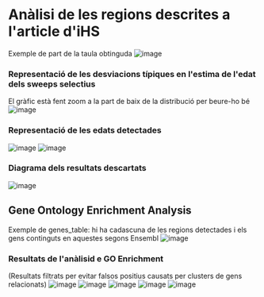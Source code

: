 # Anàlisi de les regions descrites a l'article d'iHS

Exemple de part de la taula obtinguda
![image](https://user-images.githubusercontent.com/112875889/188860832-68a8ba58-152a-49bb-8c29-a9d3e11269e0.png)

### Representació de les desviacions típiques en l'estima de l'edat dels sweeps selectius
El gràfic està fent zoom a la part de baix de la distribució per beure-ho bé
![image](https://user-images.githubusercontent.com/112875889/188860921-9f9abf7e-b670-4eb0-8ff4-e284b3ac0fea.png)

### Representació de les edats detectades
![image](https://user-images.githubusercontent.com/112875889/188861054-8ccbe05f-5a74-47c1-b555-35dc7284c972.png)
![image](https://user-images.githubusercontent.com/112875889/188861099-9b282831-1b2b-4e5b-a454-eabd558eb8b1.png)

### Diagrama dels resultats descartats
![image](https://user-images.githubusercontent.com/112875889/188861195-dc832e0c-ba62-4668-9f63-9e21408fdc63.png)

## Gene Ontology Enrichment Analysis
Exemple de genes_table: hi ha cadascuna de les regions detectades i els gens continguts en aquestes segons Ensembl
![image](https://user-images.githubusercontent.com/112875889/188861308-32f3fbf1-5ce0-43d4-a9f5-11080e7b933c.png)

### Resultats de l'anàlisid e GO Enrichment
(Resultats filtrats per evitar falsos positius causats per clusters de gens relacionats)
![image](https://user-images.githubusercontent.com/112875889/188861460-6f567926-ca95-4d25-8a09-773552f06b04.png)
![image](https://user-images.githubusercontent.com/112875889/188861498-6f92ffbd-10d2-4903-9c19-76477d248b58.png)
![image](https://user-images.githubusercontent.com/112875889/188861570-d64a8017-fa4a-4991-aeb8-9934b15b245a.png)
![image](https://user-images.githubusercontent.com/112875889/188861625-4456c985-2b8a-467e-bd0e-89a92b9f72df.png)
![image](https://user-images.githubusercontent.com/112875889/188861671-c91fb3f1-04c6-406c-a6a7-b16c8d286a32.png)

